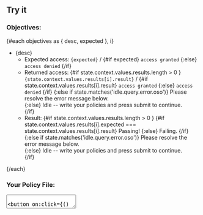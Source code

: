 <script lang='ts'>
	import { onMount, onDestroy } from 'svelte';
	import 'codemirror/lib/codemirror.css'
	import 'codemirror/theme/elegant.css'
	import ConfettiGenerator from 'confetti-js';
	import { interpret } from 'xstate';
	import { machine } from './machine';
	export let objectives;
	let state;
	let lesson;
	let lessonMachine;
	$: lesson = machine.withContext({
		values: {
			...machine.context.values,
			tests: objectives, 
		}
	});
	$: lessonMachine = interpret(lesson, { devTools: true })
		.onTransition((machineState) => {
			state = machineState
		}).start();

	// confetti
	var canvas;
	let set = false; 
	const confetti = (newState) => {
		if (typeof canvas === 'undefined' && typeof document !== 'undefined') {
			let element = document.getElementById("wahho_celebrategoodtimescmon_itsacelebration_");
			if (element !== null) {
				canvas = new ConfettiGenerator({ target: element, animate: true });
			};
		};
		if (newState.matches('idle.query.valid') 
		&& typeof canvas !== 'undefined' 
		&& !set) {			
			let element = document.getElementById("wahho_celebrategoodtimescmon_itsacelebration_");
			canvas = new ConfettiGenerator({ target: element, animate: true });
			canvas.render();
			set = true;
		} else if (['idle.query.invalid', 'idle.query.error'].some(newState.matches) 
		&& typeof canvas !== 'undefined') {
			canvas.clear();
			set = false;
		};
	};
	$: {
		confetti(state); 
	};

	// codemirror
	// also see: https://github.com/idris-maps/svelte-parts/tree/master/packages/editor
	let textarea;
	let editor;
	onMount(async () => {
		let CodeMirror = await import('codemirror');
		editor = CodeMirror.fromTextArea(textarea,{
			lineNumbers: true,
			lineWrapping: true,
			theme: 'elegant'
		});
		editor.setSize('100%', '100%');
		editor.on('change', (e) => {
			let input = e.getValue().replace(/'/g, '"') 
			lessonMachine.send('INPUT', { 
				input: input
			})
		})
		if (typeof state !== 'undefined') {
			editor.setValue(state.context.values.input)
		}
	})
	onDestroy(() => {
		if (typeof editor !== 'undefined') {
			editor.toTextArea();
		};
  	})
</script>

<canvas id="wahho_celebrategoodtimescmon_itsacelebration_"></canvas>

<slot></slot>

## Try it

### Objectives:

{#each objectives as { desc, expected }, i}
* {desc}
	- Expected access: <code>{expected}</code> / 
			{#if expected}
				<code>access granted</code>
			{:else}
				<code>access denied</code>
			{/if} 
	- Returned access: 
		{#if state.context.values.results.length > 0 } 
			<code>{state.context.values.results[i].result}</code> / 
			{#if state.context.values.results[i].result}
				<code>access granted</code>
			{:else}
				<code>access denied</code>
			{/if}
		{:else if state.matches('idle.query.error.oso')}
			<span class='error'>Please resolve the error message below.</span>	
		{:else} 
			Idle -- write your policies and press submit to continue.	
		{/if} 
	- Result:
		{#if state.context.values.results.length > 0 } 
			{#if state.context.values.results[i].expected === state.context.values.results[i].result}
				<span class='valid'>Passing!</span>
			{:else}
				<span class='invalid'>Failing.</span>
			{/if}
		{:else if state.matches('idle.query.error.oso')}
			<span class='error'>Please resolve the error message below.</span>	
		{:else} 
			Idle -- write your policies and press submit to continue.	
		{/if} 

{/each}

### Your Policy File:

<textarea bind:this={textarea} />

<button on:click={() => lessonMachine.send('SUBMIT')}>
	Submit	
</button>

{#if state.matches('idle.query.error.oso')}

### ERROR!!

<code class='error'>
	{state.context.values.error}
</code>

{/if}

<!-- ### Debugging: 

STATE CONDITION: {JSON.stringify(state.value)}

STATE CONTEXT: {JSON.stringify(state.context.values)} -->

<style>
	button {
		margin-top: 16px;
		margin-bottom: 16px;
	}
	span.valid {
		color: green;
		font-weight: 800;
	}
	span.invalid {
		color: red;
		font-style: italic;
		text-transform: uppercase;
	}
	span.error {
		color: #0080ff;
		font-weight: 800;
	}
	code.error {
		width: calc(100% - 64px);
		padding: 32px;
		margin: 0;
		background-color: #99ccff;
		border-radius: 10px;
	}
	canvas#wahho_celebrategoodtimescmon_itsacelebration_ {
		position: fixed;
		width: 100%;
		height: 100%;
		left:0;
		top:0;
		z-index:-1;
	}
</style>